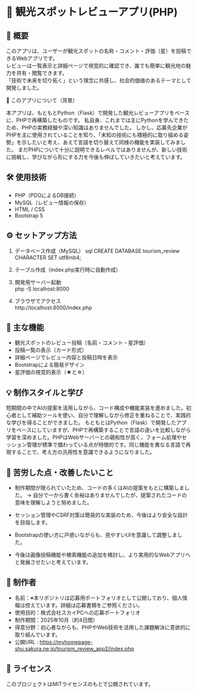 # 🗾 観光スポットレビューアプリ(PHP)

## 📘 概要
このアプリは、ユーザーが観光スポットの名称・コメント・評価（星）を投稿できるWebアプリです。  
レビューは一覧表示と詳細ページで視覚的に確認でき、誰でも簡単に観光地の魅力を共有・閲覧できます。  
「技術で未来を切り拓く」という理念に共感し、社会的価値のあるテーマとして開発しました。

🔄 このアプリについて（背景）

本アプリは、もともとPython（Flask）で開発した観光レビューアプリをベースに、PHPで再構築したものです。
私自身、これまでは主にPythonを学んできたため、PHPの実務経験や深い知識はありませんでした。
しかし、応募先企業がPHPを主に使用されていることを知り、「未知の技術にも積極的に取り組める姿勢」を示したいと考え、あえて言語を切り替えて同様の機能を実装してみました。
まだPHPについて十分に説明できるレベルではありませんが、新しい技術に挑戦し、学びながら形にする力を今後も伸ばしていきたいと考えています。

## 🛠 使用技術
- PHP（PDOによるDB接続）
- MySQL（レビュー情報の保存）
- HTML / CSS
- Bootstrap 5


## ⚙️ セットアップ方法

1.  データベース作成（MySQL）
   sql
   CREATE DATABASE tourism_review CHARACTER SET utf8mb4;

2. テーブル作成（index.php実行時に自動作成）

3. 開発用サーバー起動  
  php -S localhost:8000

4. ブラウザでアクセス  
   http://localhost:8000/index.php
   

## 🌟 主な機能
- 観光スポットのレビュー投稿（名前・コメント・星評価）
- 投稿一覧の表示（カード形式）
- 詳細ページでレビュー内容と投稿日時を表示
- Bootstrapによる簡易デザイン
- 星評価の視覚的表示（★と☆）

## 💡 制作スタイルと学び

短期間の中でAIの提案を活用しながら、コード構成や機能実装を進めました。初心者として補助ツールを使い、自分で理解しながら修正を重ねることで、実践的な学びを得ることができました。
もともとはPython（Flask）で開発したアプリをベースにしていますが、PHPで再構築することで言語の違いを比較しながら学習を深めました。PHPはWebサーバーとの親和性が高く、フォーム処理やセッション管理が標準で備わっている点が特徴的です。同じ機能を異なる言語で再現することで、考え方の汎用性を意識できるようになりました。

## 🧩 苦労した点・改善したいこと

- 制作期間が限られていたため、コードの多くはAIの提案をもとに構築しました。
→ 自分で一から書く余裕はありませんでしたが、提案されたコードの意味を理解しようと努めました。

- セッション管理やCSRF対策は簡易的な実装のため、今後はより安全な設計を目指します。

- Bootstrapの使い方に戸惑いながらも、見やすいUIを意識して調整しました。

- 今後は画像投稿機能や検索機能の追加を検討し、より実用的なWebアプリへと発展させたいと考えています。

## 👤 制作者
- 名前：※本リポジトリは応募用ポートフォリオとして公開しており、個人情報は控えています。詳細は応募書類をご参照ください。
- 使用目的：株式会社スカイPCへの応募ポートフォリオ  
- 制作期間：2025年10月（約4日間）  
- 得意分野：初心者ながらも、PHPやWeb技術を活用した課題解決に意欲的に取り組んでいます。
- 公開URL : https://myhomepage-shu.sakura.ne.jp/tourism_review_app2/index.php

## 📄 ライセンス
このプロジェクトはMITライセンスのもとで公開されています。